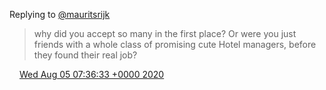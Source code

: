 Replying to [@mauritsrijk](https://twitter.com/mauritsrijk/status/1290908495123030016)

> why did you accept so many in the first place? Or were you just friends with a whole class of promising cute Hotel managers, before they found their real job?

<img src="../../media/tweet.ico" width="12" /> [Wed Aug 05 07:36:33 +0000 2020](https://twitter.com/DromerDenker/status/1290914575571996672)